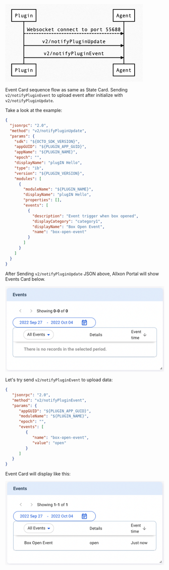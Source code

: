 ![event-sequence](../_img/event-sequence.png)

Event Card sequence flow as same as State Card. Sending `v2/notifyPluginEvent` to upload event after initialize with `v2/notifyPluginUpdate`.

Take a look at the example:

```json {17-24}
{
  "jsonrpc": "2.0",
  "method": "v2/notifyPluginUpdate",
  "params": {
    "sdk": "${OCTO_SDK_VERSION}",
    "appGUID": "${PLUGIN_APP_GUID}",
    "appName": "${PLUGIN_NAME}",
    "epoch": "",
    "displayName": "plugIN Hello",
    "type": "ib",
    "version": "${PLUGIN_VERSION}",
    "modules": [
      {
        "moduleName": "${PLUGIN_NAME}",
        "displayName": "plugIN Hello",
        "properties": [],
        "events": [
          {
            "description": "Event trigger when box opened",
            "displayCategory": "category1",
            "displayName": "Box Open Event",
            "name": "box-open-event"
          }
        ]
      }
    ]
  }
}
```

After Sending `v2/notifyPluginUpdate` JSON above, Allxon Portal will show Events Card below.

![event-init](../_img/event-init.png)

Let's try send `v2/notifyPluginEvent` to upload data:

```json
{
   "jsonrpc": "2.0",
   "method": "v2/notifyPluginEvent",
   "params": {
      "appGUID": "${PLUGIN_APP_GUID}",
      "moduleName": "${PLUGIN_NAME}",
      "epoch": "",
      "events": [
         {
            "name": "box-open-event",
            "value": "open"
         }
      ]
   }
}
```

Event Card will display like this:

![event-init](../_img/event-first-shot.png)